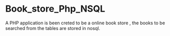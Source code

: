 # Book_store_Php_NSQL
A PHP application is been creted to be a online book store , the books to be searched from the tables are stored in nosql.
